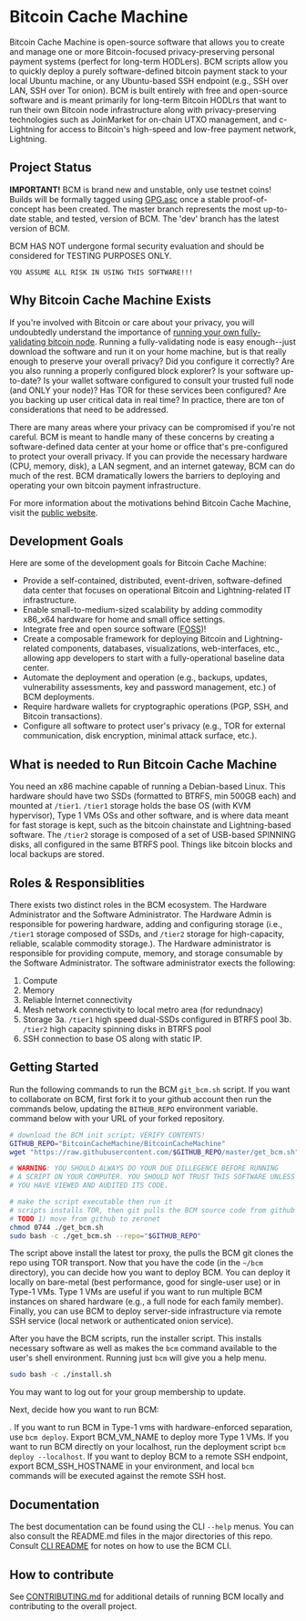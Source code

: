 
# Bitcoin Cache Machine

Bitcoin Cache Machine is open-source software that allows you to create and manage one or more Bitcoin-focused privacy-preserving personal payment systems (perfect for long-term HODLers). BCM scripts allow you to quickly deploy a purely software-defined bitcoin payment stack to your local Ubuntu machine, or any Ubuntu-based SSH endpoint (e.g., SSH over LAN, SSH over Tor onion). BCM is built entirely with free and open-source software and is meant primarily for long-term Bitcoin HODLrs that want to run their own Bitcoin node infrastructure along with privacy-preserving technologies such as JoinMarket for on-chain UTXO management, and c-Lightning for access to Bitcoin's high-speed and low-free payment network, Lightning.

## Project Status

**IMPORTANT!** BCM is brand new and unstable, only use testnet coins! Builds will be formally tagged using [GPG.asc](./GPG.asc) once a stable proof-of-concept has been created. The master branch represents the most up-to-date stable, and tested, version of BCM. The 'dev' branch has the latest version of BCM.

BCM HAS NOT undergone formal security evaluation and should be considered for TESTING PURPOSES ONLY.

```YOU ASSUME ALL RISK IN USING THIS SOFTWARE!!!```

## Why Bitcoin Cache Machine Exists

If you're involved with Bitcoin or care about your privacy, you will undoubtedly understand the importance of [running your own fully-validating bitcoin node](https://medium.com/@lopp/securing-your-financial-sovereignty-3af6fe834603). Running a fully-validating node is easy enough--just download the software and run it on your home machine, but is that really enough to preserve your overall privacy? Did you configure it correctly? Are you also running a properly configured block explorer? Is your software up-to-date? Is your wallet software configured to consult your trusted full node (and ONLY your node)? Has TOR for these services been configured? Are you backing up user critical data in real time? In practice, there are ton of considerations that need to be addressed.

There are many areas where your privacy can be compromised if you're not careful. BCM is meant to handle many of these concerns by creating a software-defined data center at your home or office that's pre-configured to protect your overall privacy. If you can provide the necessary hardware (CPU, memory, disk), a LAN segment, and an internet gateway, BCM can do much of the rest. BCM dramatically lowers the barriers to deploying and operating your own bitcoin payment infrastructure.

For more information about the motivations behind Bitcoin Cache Machine, visit the [public website](https://www.bitcoincachemachine.org/2018/11/27/introducing-bitcoin-cache-machine/).

## Development Goals

Here are some of the development goals for Bitcoin Cache Machine:

* Provide a self-contained, distributed, event-driven, software-defined data center that focuses on operational Bitcoin and Lightning-related IT infrastructure.
* Enable small-to-medium-sized scalability by adding commodity x86_x64 hardware for home and small office settings.
* Integrate free and open source software ([FOSS](https://en.wikipedia.org/wiki/Free_and_open-source_software))!
* Create a composable framework for deploying Bitcoin and Lightning-related components, databases, visualizations, web-interfaces, etc., allowing app developers to start with a fully-operational baseline data center.
* Automate the deployment and operation (e.g., backups, updates, vulnerability assessments, key and password management, etc.) of BCM deployments.
* Require hardware wallets for cryptographic operations (PGP, SSH, and Bitcoin transactions).
* Configure all software to protect user's privacy (e.g., TOR for external communication, disk encryption, minimal attack surface, etc.).

## What is needed to Run Bitcoin Cache Machine

You need an x86 machine capable of running a Debian-based Linux. This hardware should have two SSDs (formatted to BTRFS, min 500GB each) and mounted at `/tier1`. `/tier1` storage holds the base OS (with KVM hypervisor), Type 1 VMs OSs and other software, and is where data meant for fast storage is kept, such as the bitcoin chainstate and Lightning-based software. The `/tier2` storage is composed of a set of USB-based SPINNING disks, all configured in the same BTRFS pool. Things like bitcoin blocks and local backups are stored.

## Roles & Responsiblities

There exists two distinct roles in the BCM ecosystem. The Hardware Administrator and the Software Administrator. The Hardware Admin is responsible for powering hardware, adding and configuring storage (i.e., `/tier1` storage composed of SSDs, and `/tier2` storage for high-capacity, reliable, scalable commodity storage.). The Hardware administrator is responsible for providing compute, memory, and storage consumable by the Software Administrator. The software administrator exects the following:

1. Compute
2. Memory
4. Reliable Internet connectivity
5. Mesh network connectivity to local metro area (for redundnacy)
3. Storage
3a. `/tier1` high speed dual-SSDs configured in BTRFS pool
3b. `/tier2` high capacity spinning disks in BTRFS pool
4. SSH connection to base OS along with static IP.

## Getting Started

Run the following commands to run the BCM `git_bcm.sh` script. If you want to collaborate on BCM, first fork it to your github account then run the commands below, updating the `BITHUB_REPO` environment variable. command below with your URL of your forked repository.

```bash
# download the BCM init script; VERIFY CONTENTS!
GITHUB_REPO="BitcoinCacheMachine/BitcoinCacheMachine"
wget "https://raw.githubusercontent.com/$GITHUB_REPO/master/get_bcm.sh"

# WARNING: YOU SHOULD ALWAYS DO YOUR DUE DILLEGENCE BEFORE RUNNING
# A SCRIPT ON YOUR COMPUTER. YOU SHOULD NOT TRUST THIS SOFTWARE UNLESS
# YOU HAVE VIEWED AND AUDITED ITS CODE.

# make the script executable then run it 
# scripts installs TOR, then git pulls the BCM source code from github 
# TODO 1) move from github to zeronet
chmod 0744 ./get_bcm.sh
sudo bash -c ./get_bcm.sh --repo="$GITHUB_REPO"
```

The script above install the latest tor proxy, the pulls the BCM git clones the repo using TOR transport. Now that you have the code (in the `~/bcm` directory), you can decide how you want to deploy BCM. You can deploy it locally on bare-metal (best performance, good for single-user use) or in Type-1 VMs. Type 1 VMs are useful if you want to run multiple BCM instances on shared hardware (e.g., a full node for each family member). Finally, you can use BCM to deploy server-side infrastructure via remote SSH service (local network or authenticated onion service).

After you have the BCM scripts, run the installer script. This installs necessary software as well as makes the `bcm` command available to the user's shell environment. Running just `bcm` will give you a help menu.

```bash
sudo bash -c ./install.sh
```

You may want to log out for your group membership to update. 

Next, decide how you want to run BCM:

. If you want to run BCM in Type-1 vms with hardware-enforced separation, use `bcm deploy`. Export BCM_VM_NAME to deploy more Type 1 VMs.
  If you want to run BCM directly on your localhost, run the deployment script `bcm deploy --localhost`.
  If you want to deploy BCM to a remote SSH endpoint, export BCM_SSH_HOSTNAME in your environment, and local `bcm` commands will be executed against the remote SSH host.

## Documentation

The best documentation can be found using the CLI `--help` menus. You can also consult the README.md files in the major directories of this repo. Consult [CLI README](./commands/README.md) for notes on how to use the BCM CLI.

## How to contribute

See [CONTRIBUTING.md](./CONTRIBUTING.md) for additional details of running BCM locally and contributing to the overall project.